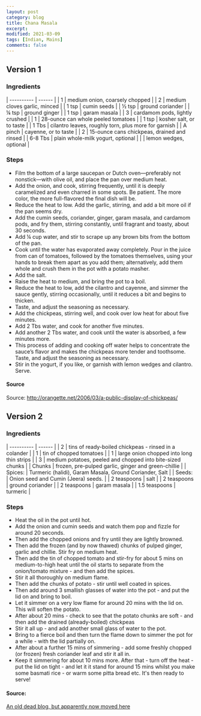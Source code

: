 ```yaml
---
layout: post
category: blog
title: Chana Masala
excerpt:
modified: 2021-03-09
tags: [Indian, Mains]
comments: false
---
```


## Version 1

### Ingredients

| ---------- | ------ |
| 1 | medium onion, coarsely chopped |
| 2 | medium cloves garlic, minced |
| 1 tsp | cumin seeds |
| ½ tsp | ground coriander |
| ¼ tsp | ground ginger |
| 1 tsp | garam masala |
| 3 | cardamom pods, lightly crushed |
| 1 | 28-ounce can whole peeled tomatoes |
| 1 tsp | kosher salt, or to taste |
| 1 Tbs | cilantro leaves, roughly torn, plus more for garnish |
| A pinch | cayenne, or to taste |
| 2 | 15-ounce cans chickpeas, drained and rinsed |
| 6-8 Tbs | plain whole-milk yogurt, optional |
|  | lemon wedges, optional |

### Steps

- Film the bottom of a large saucepan or Dutch oven—preferably not nonstick—with olive oil, and place the pan over medium heat.
- Add the onion, and cook, stirring frequently, until it is deeply caramelized and even charred in some spots. Be patient. The more color, the more full-flavored the final dish will be.
- Reduce the heat to low. Add the garlic, stirring, and add a bit more oil if the pan seems dry.
- Add the cumin seeds, coriander, ginger, garam masala, and cardamom pods, and fry them, stirring constantly, until fragrant and toasty, about 30 seconds.
- Add ¼ cup water, and stir to scrape up any brown bits from the bottom of the pan.
- Cook until the water has evaporated away completely. Pour in the juice from can of tomatoes, followed by the tomatoes themselves, using your hands to break them apart as you add them; alternatively, add them whole and crush them in the pot with a potato masher.
- Add the salt.
- Raise the heat to medium, and bring the pot to a boil.
- Reduce the heat to low, add the cilantro and cayenne, and simmer the sauce gently, stirring occasionally, until it reduces a bit and begins to thicken.
- Taste, and adjust the seasoning as necessary.
- Add the chickpeas, stirring well, and cook over low heat for about five minutes.
- Add 2 Tbs water, and cook for another five minutes.
- Add another 2 Tbs water, and cook until the water is absorbed, a few minutes more.
- This process of adding and cooking off water helps to concentrate the sauce’s flavor and makes the chickpeas more tender and toothsome. Taste, and adjust the seasoning as necessary.
- Stir in the yogurt, if you like, or garnish with lemon wedges and cilantro. Serve.

#### Source
Source: http://orangette.net/2006/03/a-public-display-of-chickpeas/


## Version 2

### Ingredients

| ---------- | ------ |
| 2 | tins of ready-boiled chickpeas - rinsed in a colander |
| 1 | tin of chopped tomatoes |
| 1 | large onion chopped into long thin strips |
| 3 | medium potatoes, peeled and chopped into bite-sized chunks |
| Chunks | frozen, pre-pulped garlic, ginger and green-chillie |
| Spices: | Turmeric (halidi), Garam Masala, Ground Coriander, Salt |
| Seeds: | Onion seed and Cumin (Jeera) seeds. |
| 2 teaspoons | salt |
| 2 teaspoons | ground coriander |
| 2 teaspoons | garam masala |
| 1.5 teaspoons | turmeric |


### Steps

- Heat the oil in the pot until hot.
- Add the onion and cumin seeds and watch them pop and fizzle for around 20 seconds.
- Then add the chopped onions and fry until they are lightly browned.
- Then add the frozen (and by now thawed) chunks of pulped ginger, garlic and chillie. Stir fry on medium heat.
- Then add the tin of chopped tomato and stir-fry for about 5 mins on medium-to-high heat until the oil starts to separate from the onion/tomato mixture - and then add the spices.
- Stir it all thoroughly on medium flame.
- Then add the chunks of potato - stir until well coated in spices.
- Then add around 3 smallish glasses of water into the pot - and put the lid on and bring to boil.
- Let it simmer on a very low flame for around 20 mins with the lid on. This will soften the potato.
- After about 20 mins - check to see that the potato chunks are soft - and then add the drained (already-boiled) chickpeas
- Stir it all up - and add another small glass of water to the pot.
- Bring to a fierce boil and then turn the flame down to simmer the pot for a while - with the lid partially on.
- After about a further 15 mins of simmering - add some freshly chopped (or frozen) fresh coriander leaf and stir it all in.
- Keep it simmering for about 10 mins more. After that - turn off the heat - put the lid on tight - and let it it stand for around 15 mins whilst you make some basmati rice - or warm some pitta bread etc. It's then ready to serve!

#### Source:
[An old dead blog, but apparently now moved here](https://recipes.fandom.com/wiki/Channa_Masala)
